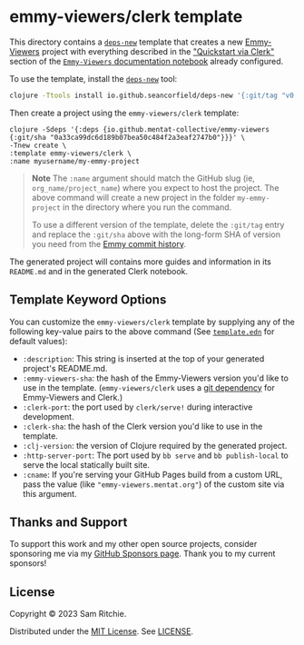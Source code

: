 # emmy-viewers/clerk template

This directory contains a [`deps-new`][deps-new-url] template that creates a new
[Emmy-Viewers][emmy-viewers-url] project with everything described in the
["Quickstart via Clerk"](https://emmy-viewers.mentat.org/#quickstart-via-clerk)
section of the [`Emmy-Viewers` documentation notebook][emmy-viewers-notebook]
already configured.

To use the template, install the [`deps-new`][deps-new-url] tool:

```sh
clojure -Ttools install io.github.seancorfield/deps-new '{:git/tag "v0.5.0"}' :as new
```

Then create a project using the `emmy-viewers/clerk` template:

```
clojure -Sdeps '{:deps {io.github.mentat-collective/emmy-viewers {:git/sha "0a33ca99dc6d189b07bea50c484f2a3eaf2747b0"}}}' \
-Tnew create \
:template emmy-viewers/clerk \
:name myusername/my-emmy-project
```

> **Note**
> The `:name` argument should match the GitHub slug (ie,
> `org_name/project_name`) where you expect to host the project. The above
> command will create a new project in the folder `my-emmy-project` in the
> directory where you run the command.
>
> To use a different version of the template, delete the `:git/tag` entry and
> replace the `:git/sha` above with the long-form SHA of version you need from
> the [Emmy commit
> history](https://github.com/mentat-collective/emmy-viewers/commits/main).

The generated project will contains more guides and information in its
`README.md` and in the generated Clerk notebook.

## Template Keyword Options

You can customize the `emmy-viewers/clerk` template by supplying any of the
following key-value pairs to the above command (See
[`template.edn`][template-edn-url] for default values):

- `:description`: This string is inserted at the top of your generated project's
  README.md.
- `:emmy-viewers-sha`: the hash of the Emmy-Viewers version you'd like to use in
  the template. (`emmy-viewers/clerk` uses a [git
  dependency](https://clojure.org/news/2018/01/05/git-deps) for Emmy-Viewers and
  Clerk.)
- `:clerk-port`: the port used by `clerk/serve!` during interactive development.
- `:clerk-sha`: the hash of the Clerk version you'd like to use in the template.
- `:clj-version`: the version of Clojure required by the generated project.
- `:http-server-port`: The port used by `bb serve` and `bb publish-local` to
  serve the local statically built site.
- `:cname`: If you're serving your GitHub Pages build from a custom URL, pass
  the value (like `"emmy-viewers.mentat.org"`) of the custom site via this
  argument.

## Thanks and Support

To support this work and my other open source projects, consider sponsoring me
via my [GitHub Sponsors page](https://github.com/sponsors/sritchie). Thank you
to my current sponsors!

## License

Copyright © 2023 Sam Ritchie.

Distributed under the [MIT License](LICENSE). See [LICENSE](LICENSE).

[clojars-url]: https://clojars.org/org.mentat/emmy
[clerk-url]: https://clerk.vision
[deps-new-url]: https://github.com/seancorfield/deps-new
[emmy-viewers-url]: https://github.com/mentat-collective/emmy-viewers
[emmy-viewers-notebook]: https://emmy-viewers.mentat.org
[shadow-url]: https://shadow-cljs.github.io/docs/UsersGuide.html
[template-edn-url]: https://github.com/mentat-collective/emmy-viewers/blob/main/resources/emmy-viewers/clerk/template.edn
